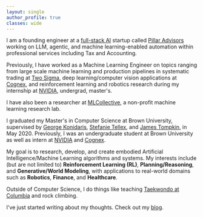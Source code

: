 ```yaml
---
layout: single
author_profile: true
classes: wide
---
```


I am a founding engineer at a [full-stack AI](https://www.ycombinator.com/rfs#full-stack-ai) startup called [Pillar Advisors](https://www.pillar-advisors.com/) working on LLM, agentic, and machine learning-enabled automation within professional services including Tax and Accounting.

Previously, I have worked as a Machine Learning Engineer on topics ranging from large scale machine learning and production pipelines in systematic trading at [Two Sigma](https://www.twosigma.com/),  deep learning/computer vision applications at [Cognex](https://www.cognex.com/), and reinforcement learning and robotics research during my internship at [NVIDIA](https://www.nvidia.com/en-us/), undergrad, master's.

I have also been a researcher at [MLCollective](http://mlcollective.org/), a non-profit machine learning research lab.

I graduated my Master's in Computer Science at Brown University, supervised by [George Konidaris](https://cs.brown.edu/people/gdk/), [Stefanie Tellex](https://cs.brown.edu/people/stellex/), and [James Tompkin](http://jamestompkin.com/), in May 2020. Previously, I was an undergraduate student at Brown University as well as intern at [NVIDIA](https://www.nvidia.com/) and [Cognex](https://www.cognex.com/).

My goal is to research, develop, and create embodied Artificial Intelligence/Machine Learning algorithms and systems. My interests include (but are not limited to) **Reinforcement Learning (RL)**, **Planning/Reasoning**, and **Generative/World Modeling**, with applications to real-world domains such as **Robotics**, **Finance**, and **Healthcare**.

Outside of Computer Science, I do things like teaching [Taekwondo at Columbia](https://www.instagram.com/cutaekwondo/) and rock climbing.

I've just started writing about my thoughts. Check out my [blog](/blog/). 
